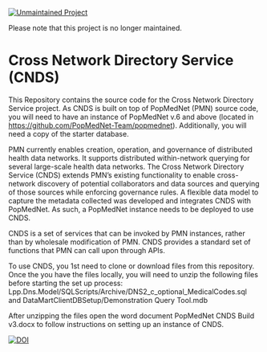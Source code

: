 [![Unmaintained Project](http://unmaintained.tech/badge.svg)](http://unmaintained.tech/)

Please note that this project is no longer maintained.

# Cross Network Directory Service (CNDS)

This Repository contains the source code for the Cross Network Directory Service project. As CNDS is built on top of PopMedNet (PMN) source code, you will need to have an instance of PopMedNet v.6 and above (located in https://github.com/PopMedNet-Team/popmednet). Additionally, you will need a copy of the starter database.

PMN currently enables creation, operation, and governance of distributed health data networks. It supports distributed within-network querying for several large-scale health data networks. The Cross Network Directory Service (CNDS) extends PMN’s existing functionality to enable cross-network discovery of potential collaborators and data sources and querying of those sources while enforcing governance rules. A flexible data model to capture the metadata collected was developed and integrates CNDS with PopMedNet. As such, a PopMedNet instance needs to be deployed to use CNDS. 

CNDS is a set of services that can be invoked by PMN instances, rather than by wholesale modification of PMN. CNDS provides a standard set of functions that PMN can call upon through APIs.

To use CNDS, you 1st need to clone or download files from this repository. Once the you have the files locally, you will need to unzip the following files before starting the set up process: 
Lpp.Dns.Model/SQLScripts/Archive/DNS2_c_optional_MedicalCodes.sql and 
DataMartClientDBSetup/Demonstration Query Tool.mdb

After unzipping the files open the word document PopMedNet CNDS Build v3.docx to follow instructions on setting up an instance of CNDS.

<a href="https://doi.org/10.5281/zenodo.1400707"><img src="https://zenodo.org/badge/DOI/10.5281/zenodo.1400707.svg" alt="DOI"></a>
